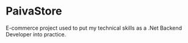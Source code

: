# PaivaStore
E-commerce project used to put my technical skills as a .Net Backend Developer into practice.
